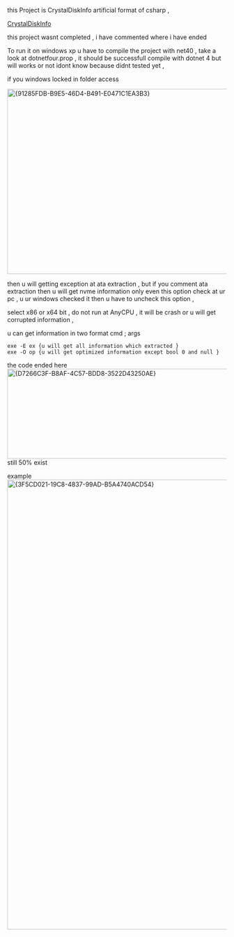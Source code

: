 this Project is CrystalDiskInfo artificial format of csharp ,

[CrystalDiskInfo](https://github.com/hiyohiyo/CrystalDiskInfo) 

this project wasnt completed , i have commented where i have ended 

To run it on windows xp u have to compile the project with net40 , take a look at dotnetfour.prop , it should be successfull compile with dotnet 4 but will works or not idont know because didnt tested yet ,

if you windows locked in folder access 

<img width="944" height="424" alt="{91285FDB-B9E5-46D4-B491-E0471C1EA3B3}" src="https://github.com/user-attachments/assets/33cc82f5-7ce1-4bf9-af63-611ac3c6e142" />

then u will getting exception at ata extraction , but if you comment ata extraction then u will get nvme information only even this option check at ur pc ,
u ur windows checked it then u have to uncheck this option , 

select x86 or x64 bit , do not run at AnyCPU , it will be crash or u will get corrupted information , 

u can get information in two format cmd ; args 
```
exe -E ex {u will get all information which extracted }
exe -O op {u will get optimized information except bool 0 and null }
```

the code ended here 
<img width="1767" height="206" alt="{D7266C3F-B8AF-4C57-BDD8-3522D43250AE}" src="https://github.com/user-attachments/assets/a4dc49b8-adb2-43d2-87ac-8119ebbc5356" />
still 50% exist 

example 
<img width="1920" height="1030" alt="{3F5CD021-19C8-4837-99AD-B5A4740ACD54}" src="https://github.com/user-attachments/assets/214340bd-0b31-47db-93dc-b1bd61271f82" />


